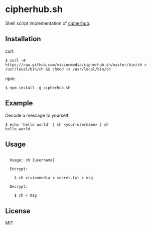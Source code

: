 
# cipherhub.sh

  Shell script implementation of [cipherhub](https://github.com/substack/cipherhub).

## Installation

  curl:

```
$ curl -# https://raw.github.com/visionmedia/cipherhub.sh/master/bin/ch > /usr/local/bin/ch && chmod +x /usr/local/bin/ch
```

  npm:

```
$ npm install -g cipherhub.sh
```

## Example

 Decode a message to yourself:

```
$ echo 'hello world' | ch <your-username> | ch
hello world
```

## Usage

```

  Usage: ch [username]

  Encrypt:

    $ ch visionmedia < secret.txt > msg

  Decrypt:

    $ ch < msg

```

## License

  MIT